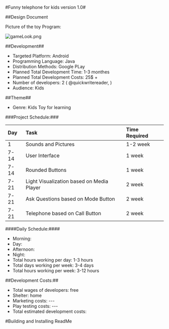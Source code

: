 #Funny telephone for kids version 1.0#

##Design Document  


Picture of the toy Program:

![gameLook.png](https://bytebucket.org/overflowzero/kidsprogram/raw/700a0412b15798caf878af09f3a6ce2a3062003f/%5E6196131DE0DC80C3F58ED0EA5B5C34C7D5579EB39DD580CFF1%5Epimgo_distr.jpg?token=d7673656acc49efe502411ff7aa367e297af2a7f)

##Development##

* Targeted Platform: Android  
* Programming Language:  Java 
* Distribution Methods: Google PLay 
* Planned Total Development Time: 1-3 monthes
* Planned Total Development Costs: 25$ +
* Number of developers: 2 ( @quickwritereader,   )
* Audience: Kids
 

##Theme##

* Genre: Kids Toy for learning 
  

###Project Schedule:###

Day	|Task	|Time Required
:------|:-----|:------
1	| Sounds and Pictures	| 1-2 week 
7-14    | User Interface | 1 week
7-14	| Rounded Buttons	| 1 week 
7-21    | Light Visualization based on Media Player | 2 week
7-21    | Ask Questions based on Mode Button | 2 week
7-21    | Telephone based on Call Button | 2 week

####Daily Schedule:####

* Morning:  
* Day:  
* Afternoon:  
* Night:  
* Total hours working per day: 1-3 hours
* Total days working per week:  3-4 days
* Total hours working per week:  3-12 hours
 

##Development Costs:##

* Total wages of developers:  free
* Shelter: home  
* Marketing costs:  ---
* Play testing costs: ---
* Total estimated development costs:

#Building and Installing ReadMe